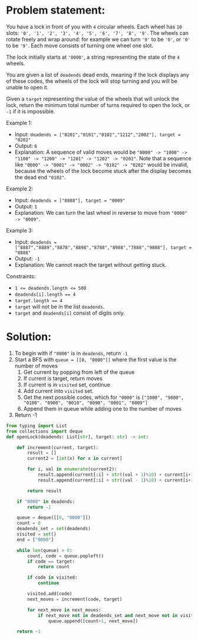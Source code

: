 # Problem statement:

You have a lock in front of you with `4` circular wheels. Each wheel has `10` slots: `'0', '1', '2', '3', '4', '5', '6', '7', '8', '9'`. The wheels can rotate freely and wrap around: for example we can turn `'9'` to be `'0'`, or `'0'` to be `'9'`. Each move consists of turning one wheel one slot.

The lock initially starts at `'0000'`, a string representing the state of the `4` wheels.

You are given a list of `deadends` dead ends, meaning if the lock displays any of these codes, the wheels of the lock will stop turning and you will be unable to open it.

Given a `target` representing the value of the wheels that will unlock the lock, return the minimum total number of turns required to open the lock, or `-1` if it is impossible.

 

Example 1:

- Input: `deadends = ["0201","0101","0102","1212","2002"], target = "0202"`
- Output: `6`
- Explanation: 
    A sequence of valid moves would be `"0000" -> "1000" -> "1100" -> "1200" -> "1201" -> "1202" -> "0202"`.
    Note that a sequence like `"0000" -> "0001" -> "0002" -> "0102" -> "0202"` would be invalid,
    because the wheels of the lock become stuck after the display becomes the dead end `"0102"`.

Example 2:

- Input: `deadends = ["8888"], target = "0009"`
- Output: `1`
- Explanation: We can turn the last wheel in reverse to move from `"0000" -> "0009"`.

Example 3:

- Input: `deadends = ["8887","8889","8878","8898","8788","8988","7888","9888"], target = "8888"`
- Output: `-1`
- Explanation: We cannot reach the target without getting stuck.

 

Constraints:

- `1 <= deadends.length <= 500`
- `deadends[i].length == 4`
- `target.length == 4`
- `target` will not be in the list `deadends`.
- `target` and `deadends[i]` consist of digits only.




# Solution:

1. To begin with if `"0000"` is in `deadends`, return `-1`
2. Start a BFS with `queue = [[0, "0000"]]` where the first value is the number of moves
   1. Get current by popping from left of the queue
   2. If current is target, return moves
   3. If current is in `visited` set, continue
   4. Add current into `visited` set.
   5. Get the next possible codes, which for `"0000"` is `["1000", "9000", "0100". "0900", "0010", "0090", "0001", "0009"]`
   6. Append them in queue while adding one to the number of moves
3. Return -1


```python
from typing import List
from collections import deque
def openLock(deadends: List[str], target: str) -> int:

    def increment(current, target):
        result = []
        current2 = [int(x) for x in current]

        for i, val in enumerate(current2):
            result.append(current[:i] + str((val + 1)%10) + current[i+1:])
            result.append(current[:i] + str((val - 1)%10) + current[i+1:])

        return result

    if "0000" in deadends:
        return -1

    queue = deque([[0, "0000"]])
    count = 0
    deadends_set = set(deadends)
    visited = set()
    end = ["0000"]

    while len(queue) > 0:
        count, code = queue.popleft()
        if code == target:
            return count

        if code in visited:
            continue

        visited.add(code)
        next_moves = increment(code, target)

        for next_move in next_moves:
            if next_move not in deadends_set and next_move not in visited:
                queue.append([count+1, next_move])

    return -1
```